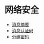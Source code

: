 # 网络安全

* [消息摘要](/chapters/security/message-digest.md)
* [消息认证码](/chapters/security/hmac.md)
* [分组密码](/chapters/security/block-cipher.md)
